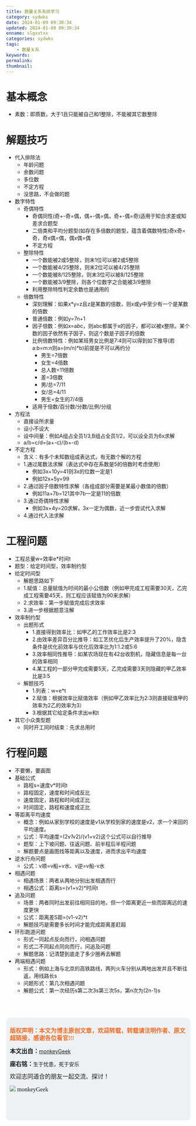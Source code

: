 ```yaml
---
title: 数量关系系统学习
category: sydwks
date: 2024-01-09 09:30:34
updated: 2024-01-09 09:30:34
enname: slgxxtxx
categories: sydwks
tags:
	- 数量关系
keywords:
permalink:
thumbnail:
---
```


# 基本概念
* 素数：即质数，大于1且只能被自己和1整除，不能被其它数整除

# 解题技巧
* 代入排除法
  * 年龄问题
  * 余数问题
  * 多位数
  * 不定方程
  * 没思路，不会做的题
* 数字特性
  * 奇偶特性
      * 奇偶同性(奇+-奇=偶，偶+-偶=偶，奇+-偶=奇)适用于知合求差或知差求合题型
      * 二倍类和平均分题型(如存在多倍数的题型，蕴含着偶数特性)奇x奇=奇，奇x偶=偶，偶x偶=偶
      * 不定方程
  * 整除特性
      * 一个数能被2或5整除，则末1位可以被2或5整除
      * 一个数能被4/25整除，则末2位可以被4/25整除
      * 一个数能被8/125整除，则末3位可以被8/125整除
      * 一个数能被3/9整除，则各个位数字之合能被3/9整除
      * 利用整除特性判定余数也是通用的
  * 倍数特性
      * 深刻理解：如果x*y=z且z是某数的倍数，则x或y中至少有一个是某数的倍数
      * 普通倍数：例如y=7n+1
      * 因子倍数：例如x=a*b*c，则abc都属于x的因子，都可以被x整除。某个数的因子依然有子因子，则这个数是子因子的倍数
      * 比例倍数特性：例如某班男女比例是7:4则可以得到如下推导(若a:b=m:n则a=(m/n)*b)前提是不可以再约分
          * 男生=7倍数
          * 女生=4倍数
          * 总人数=11倍数
          * 差=3倍数
          * 男/总=7/11
          * 女/总=4/11
          * 男生=女生的7/4倍
      * 适用于倍数/百分数/分数/比例/分组
* 方程法
  * 直接设所求量
  * 设小不设大
  * 设中间量：例如A组占全员1/3,B组占全员1/2，可以设全员为6x求解
  * a/b=c/d=(a+-c)/(b+-d)
* 不定方程
  * 含义：有多个未知数组成表达式，有无数个解的方程
  * 1.通过尾数法求解（表达式中存在系数是5的倍数时考虑使用）
      * 例如3x+10y=41则3x的位数一定是1
      * 例如12x+5y=99
  * 2.通过因子倍数特性求解（各组成部分需要是某最小数值的倍数）
      * 例如11a+7b=121其中7b一定是11的倍数
  * 3.通过奇偶特性求解
      * 例如3x+4y=20求解，3x一定为偶数，近一步尝试代入求解
  * 4.通过代入法求解


# 工程问题
* 工程总量w=效率e*时间t
* 题型：给定时间型，效率制约型
* 给定时间型
    * 解题思路如下
    * 1.赋值：总量赋值为时间的最小公倍数（例如甲完成工程需要30天，乙完成工程需要45天，则工程应该赋值为90来求解）
    * 2.求效率：第一步赋值完成后求效率
    * 3.进一步根据题意注解
* 效率制约型
    * 出题形式
        * 1.直接得到效率比：如甲乙的工作效率比是2:3
        * 2.由效率差异百分比推导：如工艺优化后生产效率提升了20%，隐含条件是优化前效率与优化后效率比为1:1.2或5:6
        * 3.效率相同性推导：如某农场现在有42台收割机，隐藏信息是每一台的效率相同
        * 4.某工程的一部分甲完成需要5天，乙完成需要3天则隐藏的甲乙效率比是3:5
    * 解题技巧
        * 1.列表：w=e*t
        * 2.赋值：根据效率比赋值效率（例如甲乙效率比为2:3则直接赋值甲的效率为2乙的效率为3）
        * 3.根据其它给定条件求出w和t
* 其它小众类型题
    * 同时开工同时结束：先求总用时

# 行程问题
* 不要懒，要画图
* 基础公式
    * 路程s=速度v*时间t
    * 路程固定，速度和时间成反比
    * 速度固定，路程和时间成正比
    * 时间固定，路程和速度成正比
* 等距离平均速度
    * 概念：例如从家到学校的速度是v1从学校到家的速度是v2，求一个来回的平均速度。
    * 公式：平均速度=(2*v1*v2)/(v1+v2)这个公式可以自行推导
    * 题型：上下坡问题、往返问题、前半程后半程问题
    * 解题要点是画图找等距离以及速度，进而求出平均速度
* 逆水行舟问题
    * 公式：v顺=v船+v水、v逆=v船-v水
* 相遇问题
    * 相遇场景：两者从两地分别出发相遇而行
    * 相遇公式：距离s=(v1+v2)*时间t
* 追及问题
    * 场景：两者同时出发前往相同目的地，但一个距离更近一些而距离远的速度更快
    * 公式：距离差S距=(v1-v2)*t
    * 解题技巧是需要多长时间才能完成距离差赶超
* 环形跑道问题
    * 形式一同起点反向而行，问相遇问题
    * 形式二不同起点同向而行，问追及问题
    * 解题思路：记清楚到底走了多少圈再去解题
* 两端相遇问题
    * 形式：例如上海与北京的高铁路线，两列火车分别从两地出发并且不断往返，用线路长s
    * 问题形式：第几次相遇问题
    * 解题公式：第一次经历s第二次3s第三次5s，第n次为(2n-1)s




</br>

</br>

</br>

<script>
var _hmt = _hmt || [];
(function() {
  var hm = document.createElement("script");
  hm.src = "https://hm.baidu.com/hm.js?2f798e6b269c8a40f12bef25d7f1876d";
  var s = document.getElementsByTagName("script")[0]; 
  s.parentNode.insertBefore(hm, s);
})();
</script>

<div style="height:260px; background-color:rgb(238,240,244); padding:10px;border-radius:10px;">
    <p style="color:#f36c21;font:bold 16px/20px 'kaiTi';">
      版权声明：本文为博主原创文章，欢迎转载，转载请注明作者、原文超链接，感谢各位看官!!!
    </p>
    <p>
      <span style="font:bold 16px/20px 'kaiTi';">本文出自：</span><a href="https://monkeyGeek369.github.io">monkeyGeek</a> 
    </p>
    <p>
      <span style="font:bold 16px/20px 'kaiTi';">座右铭：</span><span>生于忧患，死于安乐</span> 
    </p>
    <p>
      <span style="font:16px/20px 'kaiTi';">欢迎志同道合的朋友一起交流、探讨！</span> 
    </p>
    <img style="height:auto; width:auto;flot:left;" src="../../../../image/monkey64.png" /><span style="font:16px/20px 'kaiTi';flot:left;">   monkeyGeek</span>


